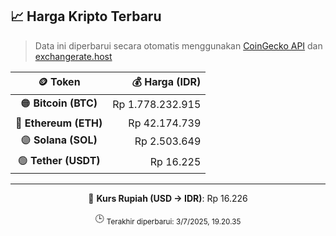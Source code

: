 

<!-- HARGA_KRIPTO -->
## 📈 Harga Kripto Terbaru

> Data ini diperbarui secara otomatis menggunakan [CoinGecko API](https://www.coingecko.com/) dan [exchangerate.host](https://exchangerate.host/)

<div align="center">

| 🪙 Token | 💰 Harga (IDR) |
|:------:|---------------:|
| 🟠 **Bitcoin (BTC)**   | Rp 1.778.232.915 |
| 🔵 **Ethereum (ETH)**  | Rp 42.174.739 |
| 🟣 **Solana (SOL)**    | Rp 2.503.649 |
| 🟢 **Tether (USDT)**   | Rp 16.225 |

---

💱 **Kurs Rupiah (USD → IDR)**: Rp 16.226

🕒 <sub>Terakhir diperbarui: 3/7/2025, 19.20.35</sub>

</div>
<!-- /HARGA_KRIPTO -->